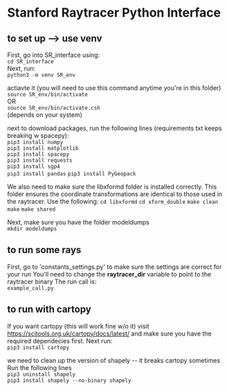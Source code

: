 # Stanford Raytracer Python Interface

## to set up --> use venv
First, go into SR_interface using:  
```cd SR_interface```  
Next, run:  
```python3 -m venv SR_env``` 

actiavte it (you will need to use this command anytime you're in this folder)  
```source SR_env/bin/activate```    
OR    
```source SR_env/bin/activate.csh```    
(depends on your system)

next to download packages, run the following lines (requirements txt keeps breaking w spacepy):   
```pip3 install numpy```  
```pip3 install matplotlib```  
```pip3 install spacepy```  
```pip3 install requests```  
```pip3 install sgp4```  
```pip3 install pandas```
```pip3 install PyGeopack```  

We also need to make sure the libxformd folder is installed correctly. This folder ensures the coordinate transformations are identical to those used in the raytracer. Use the following:
```cd libxformd```
```cd xform_double```
```make clean```
```make```
```make shared```

Next, make sure you have the folder modeldumps  
```mkdir modeldumps```  

## to run some rays
First, go to 'constants_settings.py' to make sure the settings are correct for your run
You'll need to change the **raytracer_dir** variable to point to the raytracer binary
The run call is:  
```example_call.py```  

## to run with cartopy   
If you want cartopy (this will work fine w/o it) visit https://scitools.org.uk/cartopy/docs/latest/ and make sure you have the required dependecies first. 
Next run:  
```pip3 install cartopy``` 

we need to clean up the version of shapely -- it breaks cartopy sometimes  
Run the following lines  
```pip3 uninstall shapely```  
```pip3 install shapely --no-binary shapely```  